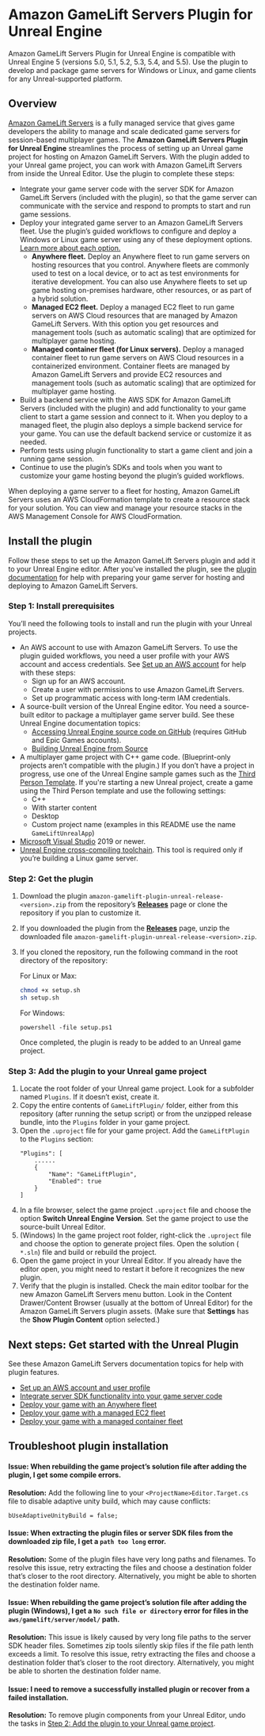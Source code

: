 # Amazon GameLift Servers Plugin for Unreal Engine
Amazon GameLift Servers Plugin for Unreal Engine is compatible with Unreal Engine 5 (versions 5.0, 5.1, 5.2, 5.3, 5.4, and 5.5).  Use the plugin to develop and package game servers for Windows or Linux, and game clients for any Unreal-supported platform.

## Overview
[Amazon GameLift Servers](https://aws.amazon.com/gamelift/servers/) is a fully managed service that gives game developers the ability to manage and scale dedicated game servers for session-based multiplayer games. The **Amazon GameLift Servers Plugin for Unreal Engine** streamlines the process of setting up an Unreal game project for hosting on Amazon GameLift Servers.
With the plugin added to your Unreal game project, you can work with Amazon GameLift Servers from inside the Unreal Editor. Use the plugin to complete these steps:

* Integrate your game server code with the server SDK for Amazon GameLift Servers (included with the plugin), so that the game server can communicate with the service and respond to prompts to start and run game sessions.
* Deploy your integrated game server to an Amazon GameLift Servers fleet. Use the plugin’s guided workflows to configure and deploy a Windows or Linux game server using any of these deployment options. [Learn more about each option.](https://docs.aws.amazon.com/gamelift/latest/developerguide/gamelift-intro-flavors.html#gamelift-intro-flavors-hosting)
    * **Anywhere fleet.** Deploy an Anywhere fleet to run game servers on hosting resources that you control. Anywhere fleets are commonly used to test on a local device, or to act as test environments for iterative development. You can also use Anywhere fleets to set up game hosting on-premises hardware, other resources, or as part of a hybrid solution.
    * **Managed EC2 fleet.** Deploy a managed EC2 fleet to run game servers on AWS Cloud resources that are managed by Amazon GameLift Servers. With this option you get resources and management tools (such as automatic scaling) that are optimized for multiplayer game hosting.
    * **Managed container fleet (for Linux servers).** Deploy a managed container fleet to run game servers on AWS Cloud resources in a containerized environment. Container fleets are managed by Amazon GameLift Servers and provide EC2 resources and management tools (such as automatic scaling) that are optimized for multiplayer game hosting.
* Build a backend service with the AWS SDK for Amazon GameLift Servers (included with the plugin) and add functionality to your game client to start a game session and connect to it. When you deploy to a managed fleet, the plugin also deploys a simple backend service for your game. You can use the default backend service or customize it as needed.
* Perform tests using plugin functionality to start a game client and join a running game session.
* Continue to use the plugin’s SDKs and tools when you want to customize your game hosting beyond the plugin’s guided workflows.

When deploying a game server to a fleet for hosting, Amazon GameLift Servers uses an AWS CloudFormation template to create a resource stack for your solution. You can view and manage your resource stacks in the AWS Management Console for AWS CloudFormation.


## Install the plugin

Follow these steps to set up the Amazon GameLift Servers plugin and add it to your Unreal Engine editor.
After you've installed the plugin, see the [plugin documentation](https://docs.aws.amazon.com/gamelift/latest/developerguide/unreal-plugin.html)
for help with preparing your game server for hosting and deploying to Amazon GameLift Servers.

### Step 1: Install prerequisites

You’ll need the following tools to install and run the plugin with your Unreal projects.

* An AWS account to use with Amazon GameLift Servers. To use the plugin guided workflows, you need a user profile with your AWS account and access credentials. See [Set up an AWS account](https://docs.aws.amazon.com/gamelift/latest/developerguide/setting-up-aws-login.html) for help with these steps:
    * Sign up for an AWS account.
    * Create a user with permissions to use Amazon GameLift Servers.
    * Set up programmatic access with long-term IAM credentials.
* A source-built version of the Unreal Engine editor. You need a source-built editor to package a multiplayer game server build. See these Unreal Engine documentation topics:
    * [Accessing Unreal Engine source code on GitHub](https://www.unrealengine.com/ue-on-github) (requires GitHub and Epic Games accounts).
    * [Building Unreal Engine from Source](https://docs.unrealengine.com/5.3/en-US/building-unreal-engine-from-source/)
* A multiplayer game project with C++ game code. (Blueprint-only projects aren’t compatible with the plugin.) If you don’t have a project in progress, use one of the Unreal Engine sample games such as the [Third Person Template](https://dev.epicgames.com/documentation/en-us/unreal-engine/third-person-template-in-unreal-engine).
  If you're starting a new Unreal project, create a game using the Third Person template and use the following settings:
  * C++
  * With starter content
  * Desktop
  * Custom project name (examples in this README use the name `GameLiftUnrealApp`)
* [Microsoft Visual Studio](https://visualstudio.microsoft.com/vs/) 2019 or newer.
* [Unreal Engine cross-compiling toolchain](https://dev.epicgames.com/documentation/en-us/unreal-engine/linux-development-requirements-for-unreal-engine#cross-compiletoolchain). This tool is required only if you’re building a Linux game server.

### Step 2: Get the plugin

1. Download the plugin `amazon-gamelift-plugin-unreal-release-<version>.zip` from the repository’s [**Releases**](https://github.com/amazon-gamelift/amazon-gamelift-plugin-unreal/releases) page or clone the repository if you plan to customize it.
2. If you downloaded the plugin from the [**Releases**](https://github.com/amazon-gamelift/amazon-gamelift-plugin-unreal/releases) page, unzip the downloaded file `amazon-gamelift-plugin-unreal-release-<version>.zip`.
3. If you cloned the repository, run the following command in the root directory of the repository:

   For Linux or Max:
    ```sh
    chmod +x setup.sh
    sh setup.sh
    ```

   For Windows:
    ```
    powershell -file setup.ps1
    ```

   Once completed, the plugin is ready to be added to an Unreal game project.

### Step 3: Add the plugin to your Unreal game project
1. Locate the root folder of your Unreal game project. Look for a subfolder named `Plugins`. If it doesn’t exist, create it.
2. Copy the entire contents of `GameLiftPlugin/` folder, either from this repository (after running the setup script) or from the unzipped release bundle, into the `Plugins` folder in your game project.
3. Open the `.uproject` file for your game project. Add the `GameLiftPlugin` to the `Plugins` section:
    ```
    "Plugins": [
        ......
        {
            "Name": "GameLiftPlugin",
            "Enabled": true
        }
    ]
    ```
4. In a file browser, select the game project `.uproject` file and choose the option **Switch Unreal Engine Version**. Set the game project to use the source-built Unreal Editor.
5. (Windows) In the game project root folder, right-click the `.uproject` file and choose the option to generate project files. Open the solution ( `*.sln`) file and build or rebuild the project.
6. Open the game project in your Unreal Editor. If you already have the editor open, you might need to restart it before it recognizes the new plugin.
7. Verify that the plugin is installed. Check the main editor toolbar for the new Amazon GameLift Servers menu button.
Look in the Content Drawer/Content Browser (usually at the bottom of Unreal Editor) for the Amazon GameLift Servers plugin assets.
(Make sure that **Settings** has the **Show Plugin Content** option selected.)


## Next steps: Get started with the Unreal Plugin

See these Amazon GameLift Servers documentation topics for help with plugin features.

* [Set up an AWS account and user profile](https://docs.aws.amazon.com/gamelift/latest/developerguide/unreal-plugin-profiles.html)
* [Integrate server SDK functionality into your game server code](https://docs.aws.amazon.com/gamelift/latest/developerguide/unreal-plugin-integrate.html)
* [Deploy your game with an Anywhere fleet](https://docs.aws.amazon.com/gamelift/latest/developerguide/unreal-plugin-anywhere.html)
* [Deploy your game with a managed EC2 fleet](https://docs.aws.amazon.com/gamelift/latest/developerguide/unreal-plugin-ec2.html)
* [Deploy your game with a managed container fleet](https://docs.aws.amazon.com/gamelift/latest/developerguide/unreal-plugin-container.html)


## Troubleshoot plugin installation

#### Issue: When rebuilding the game project’s solution file after adding the plugin, I get some compile errors.

**Resolution:** Add the following line to your `<ProjectName>Editor.Target.cs` file to disable adaptive unity build, which may cause conflicts:
  ```
  bUseAdaptiveUnityBuild = false;
  ```

#### Issue: When extracting the plugin files or server SDK files from the downloaded zip file, I get a `path too long` error.

**Resolution:** Some of the plugin files have very long paths and filenames. To resolve this issue, retry extracting the files and choose a destination folder that’s closer to the root directory. Alternatively, you might be able to shorten the destination folder name.

#### Issue: When rebuilding the game project’s solution file after adding the plugin (Windows), I get a  `No such file or directory` error for files in the `aws/gamelift/server/model/` path.

**Resolution:** This issue is likely caused by very long file paths to the server SDK header files. Sometimes zip tools silently skip files if the file path lenth exceeds a limit. To resolve this issue, retry extracting the files and choose a destination folder that’s closer to the root directory. Alternatively, you might be able to shorten the destination folder name.

#### Issue: I need to remove a successfully installed plugin or recover from a failed installation.

**Resolution:** To remove plugin components from your Unreal Editor, undo the tasks in [Step 2: Add the plugin to your Unreal game project](#step-2-add-the-plugin-to-your-unreal-game-project).
